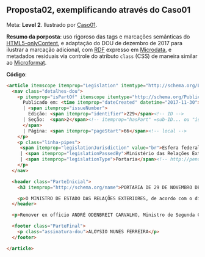 
## Proposta02, exemplificando através do Caso01

Meta: **Level 2**. Ilustrado por [Caso01](../../casos/caso01.md).

**Resumo da porposta**: uso rigoroso das tags e marcações semânticas do [HTML5-onlyContent](https://github.com/okfn-brasil/HTML5-onlyContent/blob/master/spec.md), e adaptação do DOU de dezembro de 2017 para ilustrar a marcação adicional, com [RDF](https://en.wikipedia.org/wiki/Resource_Description_Framework) expresso em  [Microdata](https://en.wikipedia.org/wiki/Microdata_(HTML)), e metadados residuais via controle do atributo `class` (CSS) de maneira similar ao [Microformat](https://en.wikipedia.org/wiki/Microformat).

**Código**:
```html
<article itemscope itemprop="Legislation" itemtype="http://schema.org/Legislation" xml:lang="pt-br">
  <nav class="detalhes-dou">
    <p itemprop="isPartOf" itemscope itemtype="http://schema.org/PublicationIssue">
      Publicado em: <time itemprop="dateCreated" datetime="2017-11-30">30/11/2017</time>
      | <span itemprop="issueNumber">
        Edição: <span itemprop="identifier">229</span><!-- ID -->
      | Seção:  <span>2</span><!-- itemprop="hasPart" =sub-ID... ou "isPartOf" =super-local?  -->
      </span>
      | Página: <span itemprop="pageStart">66</span><!-- local -->
    </p>
    <p class="linha-pipes">
     <span itemprop="legislationJurisdiction" value="br">Esfera federal</span>
     | <span itemprop="legislationPassedBy">Ministério das Relações Exteriores / Gabinete do Ministro</span><!-- CategoryCode? apontando vocabulario-->
     | <span itemprop="legislationType">Portaria</span><!-- http://pending.schema.org/CategoryCode  apontando para voc. LexML -->
    </p>
  </nav>

  <header class="ParteInicial">
    <h3 itemprop="http://schema.org/name">PORTARIA DE 29 DE NOVEMBRO DE 2017</h3>

    <p>O MINISTRO DE ESTADO DAS RELAÇÕES EXTERIORES, de acordo com o disposto no art. 18, parágrafo 3o, do Decreto no 93.325, de 1o de outubro de 1986, e nos termos da Lei no 11.440, de 29 de dezembro de 2006, resolve:</p>
  </header>

  <p>Remover ex officio ANDRÉ ODENBREIT CARVALHO, Ministro de Segunda Classe da Carreira de Diplomata do Ministério das Relações Exteriores, da Missão do Brasil junto à União Europeia, em Bruxelas, para a Secretaria de Estado.

  <footer class="ParteFinal">
    <p class="assinatura-dou">ALOYSIO NUNES FERREIRA</p>
  </footer>

</article>
```
